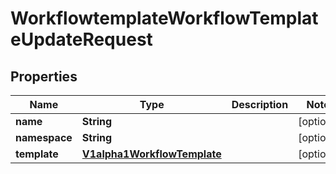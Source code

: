 

# WorkflowtemplateWorkflowTemplateUpdateRequest

## Properties

Name | Type | Description | Notes
------------ | ------------- | ------------- | -------------
**name** | **String** |  |  [optional]
**namespace** | **String** |  |  [optional]
**template** | [**V1alpha1WorkflowTemplate**](V1alpha1WorkflowTemplate.md) |  |  [optional]



